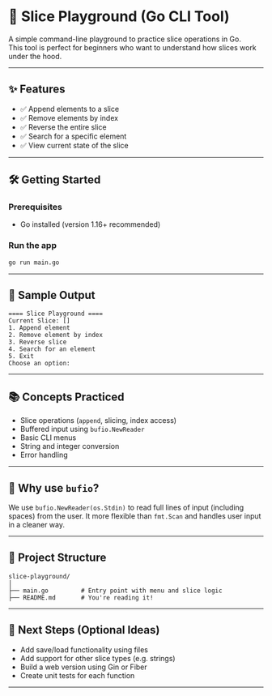 

# 🧩 Slice Playground (Go CLI Tool)

A simple command-line playground to practice slice operations in Go.  
This tool is perfect for beginners who want to understand how slices work under the hood.

---

## ✨ Features

- ✅ Append elements to a slice
- ✅ Remove elements by index
- ✅ Reverse the entire slice
- ✅ Search for a specific element
- ✅ View current state of the slice

---

## 🛠 Getting Started

### Prerequisites

- Go installed (version 1.16+ recommended)

### Run the app

```bash
go run main.go
```

---

## 📸 Sample Output

```
==== Slice Playground ====
Current Slice: []
1. Append element
2. Remove element by index
3. Reverse slice
4. Search for an element
5. Exit
Choose an option:
```

---

## 📚 Concepts Practiced

- Slice operations (`append`, slicing, index access)
- Buffered input using `bufio.NewReader`
- Basic CLI menus
- String and integer conversion
- Error handling

---

## 🤔 Why use `bufio`?

We use `bufio.NewReader(os.Stdin)` to read full lines of input (including spaces) from the user. It more flexible than `fmt.Scan` and handles user input in a cleaner way.

---

## 📂 Project Structure

```
slice-playground/
│
├── main.go         # Entry point with menu and slice logic
├── README.md       # You're reading it!
```

---

## 🧠 Next Steps (Optional Ideas)

- Add save/load functionality using files
- Add support for other slice types (e.g. strings)
- Build a web version using Gin or Fiber
- Create unit tests for each function

---

